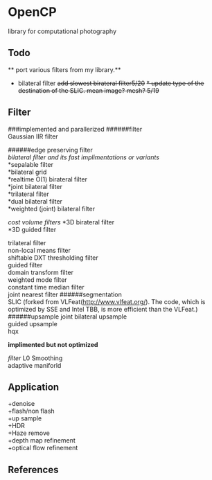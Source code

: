OpenCP
======
library for computational photography

Todo
----
** port various filters from my library.**  
* bilateral filter 
~~add slowest birateral filter5/20~~
~~* update type of the destination of the SLIC. mean image? mesh? 5/19~~


Filter
------
###implemented and parallerized
######filter   
  Gaussian IIR filter  

######edge preserving filter  
  *bilateral filter and its fast implimentations or variants*  
      *sepalable filter  
      *bilateral grid  
      *realtime O(1) birateral filter  
      *joint bilateral filter  
      *trilateral filter  
      *dual bilateral filter  
      *weighted (joint) bilateral filter  
    
  *cost volume filters*
   *3D birateral filter  
   *3D guided filter    
  
  trilateral filter  
  non-local means filter  
  shiftable DXT thresholding filter  
  guided filter  
  domain transform filter  
  weighted mode filter  
  constant time median filter  
  joint nearest filter
######segmentation  
  SLIC  (forked from VLFeat(http://www.vlfeat.org/). The code, which is optimized by SSE and Intel TBB, is more efficient than the VLFeat.)
######upsample
  joint bilateral upsample  
  guided upsample  
  hqx  
  
**implimented but not optimized**  

*filter*
  L0 Smoothing  
  adaptive maniforld  


**Application**
-----------
  +denoise  
  +flash/non flash  
  +up sample  
  +HDR  
  +Haze remove  
  +depth map refinement  
  +optical flow refinement    

References
----------
